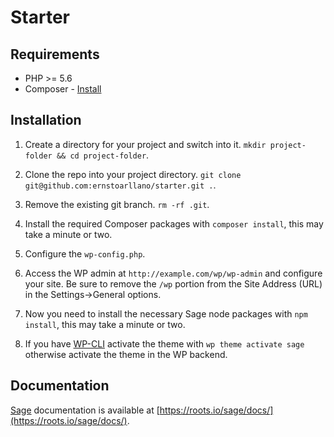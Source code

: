 # Starter

## Requirements

* PHP >= 5.6
* Composer - [Install](https://getcomposer.org/doc/00-intro.md#installation-linux-unix-osx)

## Installation

1. Create a directory for your project and switch into it.
`mkdir project-folder && cd project-folder`.

2. Clone the repo into your project directory.
`git clone git@github.com:ernstoarllano/starter.git .`.

3. Remove the existing git branch.
`rm -rf .git`.

4. Install the required Composer packages with `composer install`, this may take a minute or two.

5. Configure the `wp-config.php`.

6. Access the WP admin at `http://example.com/wp/wp-admin` and configure your site. Be sure to remove the `/wp` portion from the Site Address (URL) in the Settings->General options.

7. Now you need to install the necessary Sage node packages with `npm install`, this may take a minute or two.

8. If you have [WP-CLI](http://wp-cli.org) activate the theme with `wp theme activate sage` otherwise activate the theme in the WP backend.

## Documentation

[Sage](https://roots.io/sage/) documentation is available at [https://roots.io/sage/docs/](https://roots.io/sage/docs/).
